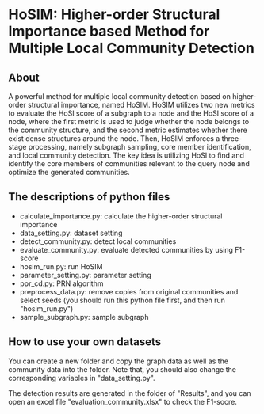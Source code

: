HoSIM: Higher-order Structural Importance based Method for Multiple Local Community Detection
===============================================

About
-----

A powerful method for multiple local community detection based on higher-order structural importance, named HoSIM. HoSIM utilizes two new metrics to evaluate the HoSI score of a subgraph to a node and the HoSI score of a node, where the first metric is used to judge whether the node belongs to the community structure, and the second metric estimates whether there exist dense structures around the node. Then, HoSIM enforces a three-stage processing, namely subgraph sampling, core member identification, and local community detection. The key idea is utilizing HoSI to find and identify the core members of communities relevant to the query node and optimize the generated communities.


The descriptions of python files
----------------------------

* calculate_importance.py: calculate the higher-order structural importance
* data_setting.py: dataset setting
* detect_community.py: detect local communities
* evaluate_community.py: evaluate detected communities by using F1-score
* hosim_run.py: run HoSIM
* parameter_setting.py: parameter setting
* ppr_cd.py: PRN algorithm
* preprocess_data.py: remove copies from original communities and select seeds (you should run this python file first, and then run "hosim_run.py")
* sample_subgraph.py: sample subgraph


How to use your own datasets
----------------------------

You can create a new folder and copy the graph data as well as the community data into the folder. Note that, you should also change the corresponding variables in "data_setting.py". 

The detection results are generated in the folder of "Results", and you can open an excel file "evaluation_community.xlsx" to check the F1-socre.
